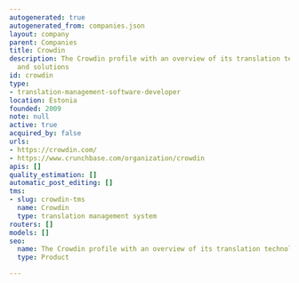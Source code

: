 ```yaml
---
autogenerated: true
autogenerated_from: companies.json
layout: company
parent: Companies
title: Crowdin
description: The Crowdin profile with an overview of its translation technologies
  and solutions
id: crowdin
type:
- translation-management-software-developer
location: Estonia
founded: 2009
note: null
active: true
acquired_by: false
urls:
- https://crowdin.com/
- https://www.crunchbase.com/organization/crowdin
apis: []
quality_estimation: []
automatic_post_editing: []
tms:
- slug: crowdin-tms
  name: Crowdin
  type: translation management system
routers: []
models: []
seo:
  name: The Crowdin profile with an overview of its translation technologies and solutions
  type: Product

---
```


